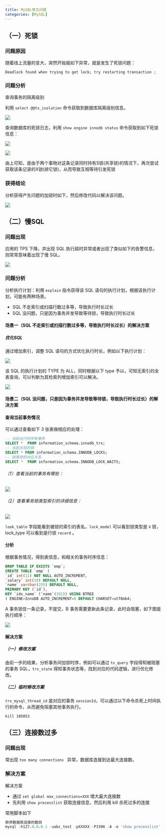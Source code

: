 ```yaml
---
title: MySQL常见问题
categories: [MySQL]
---
```


## （一）死锁

### 问题原因

随着线上流量的变大，突然开始报如下异常，就是发生了死锁问题：

```shell
Deadlock found when trying to get lock; try restarting transaction ;
```

### 问题分析

查询事务的隔离级别

利用 `select @@tx_isolation` 命令获取到数据库隔离级别信息。

![](https://cdn.dd-code.site/PicGo/20201110090224.png)

查询数据库的死锁日志，利用 `show engine innodb status` 命令获取到如下死锁信息：

![](https://cdn.dd-code.site/PicGo/20201110090308.png)

![](https://cdn.dd-code.site/PicGo/20201110090320.png)

由上可知，是由于两个事物对这条记录同时持有S锁(共享锁)的情况下，再次尝试获取该条记录的X锁(排它锁)，从而导致互相等待引发死锁

### 获得结论

分析获得产生问题的加锁时如下，然后修改代码以解决该问题。

![](https://cdn.dd-code.site/PicGo/20201110090627.png)



## （二）慢SQL

### 问题出现

应用的 TPS 下降，并出现 SQL 执行超时异常或者出现了类似如下的告警信息，则常常意味着出现了慢 SQL。

![](https://cdn.dd-code.site/PicGo/20201110090851.png)

### 问题分析

分析执行计划：利用 `explain` 指令获得该 SQL 语句的执行计划，根据该执行计划，可能有两种场景。

- SQL 不走索引或扫描行数过多等，导致执行时长过长
- SQL 没问题，只是因为事务并发导致等待锁，导致执行时长过长

#### 场景一（SQL 不走索引或扫描行数过多等，导致执行时长过长）的解决方案

##### 优化SQL

通过增加索引，调整 SQL 语句的方式优化执行时长，例如以下执行计划：

![](https://cdn.dd-code.site/PicGo/20201110091527.png)

该 SQL 的执行计划的 TYPE 为 ALL，同时根据以下 type 予以，可知无索引的全表查询，可以判断为其检索列增加索引可以解决。

![](https://cdn.dd-code.site/PicGo/20201110091706.png)

#### 场景二（SQL 没问题，只是因为事务并发导致等待锁，导致执行时长过长）的解决方案

#### 查询当前事务情况

可以通过查看如下 3 张表做相应的处理：

```sql
-- 当前运行的所有事务
SELECT *  FROM information_schema.innodb_trx;
-- 当前出现的锁
SELECT * FROM information_schema.INNODB_LOCKS;
-- 锁等待的对应关系
SELECT *  FROM information_schema.INNODB_LOCK_WAITS;
```

###### （1）查看当前的事务有哪些：

![](https://cdn.dd-code.site/PicGo/20201110092302.png)

###### （2）查看事务锁类型索引的详细信息：

![](https://cdn.dd-code.site/PicGo/20201110092351.png)

`look_table` 字段能看到被锁的索引的表名，`lock_model` 可以看到锁类型是 `X` 锁，lock_type 可以看到是行锁 `record` 。

#### 分析

根据事务情况，得到表信息，和相关的事务时序信息：

```sql
DROP TABLE IF EXISTS `emp`;
CREATE TABLE `emp` (
`id` int(11) NOT NULL AUTO_INCREMENT,
`salary` int(10) DEFAULT NULL,
`name` varchar(255) DEFAULT NULL,
PRIMARY KEY (`id`),
KEY `idx_name` (`name`(191)) USING BTREE
) ENGINE=InnoDB AUTO_INCREMENT=6 DEFAULT CHARSET=utf8mb4;
```

A 事务锁住一条记录，不提交，B 事务需要更新此条记录，此时会阻塞，如下图是执行顺序：

![](https://cdn.dd-code.site/PicGo/20201110092720.png)

#### 解决方案

##### （一）修改方案

由前一步的结果，分析事务间加锁时序，例如可以通过 `tx_query` 字段得知被阻塞的事务 SQL，`trx_state` 得知事务状态等，找到对应的代码逻辑，进行优化修改。

##### （二）临时修改方案

`trx_mysql_thread_id` 是对应的事务 `sessionId`，可以通过以下命令杀死上时间执行的命令，从而避免阻塞其他事务执行。

```shell
kill 105853
```



## （三）连接数过多

### 问题出现

常出现 `too many connections ` 异常，数据库连接到达最大连接数。

### 解决方案

解决方案

- 通过 `set global max_connections=XXX` 增大最大连接数
- 先利用 `show processlist` 获取连接信息，然后利用 kill 杀死过多的连接

常用脚本如下

```sql
排序数据库连接的数目 
mysql -h127.0.0.0.1 -uabc_test -pXXXXX -P3306 -A -e 'show processlist'| awk '{print $4}'|sort|uniq -c|sort -rn|head -10
```

